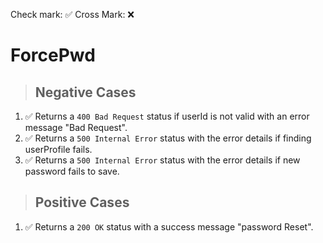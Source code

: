 Check mark: ✅
Cross Mark: ❌

# ForcePwd

> ## Negative Cases

1. ✅ Returns a `400 Bad Request` status if userId is not valid with an error message "Bad Request".
2. ✅ Returns a `500 Internal Error` status with the error details if finding userProfile fails.
3. ✅ Returns a `500 Internal Error` status with the error details if new password fails to save.

> ## Positive Cases

1. ✅ Returns a `200 OK` status with a success message "password Reset".
